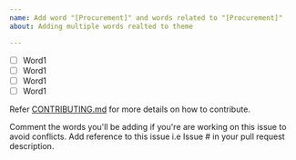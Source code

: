 ```yaml
---
name: Add word "[Procurement]" and words related to "[Procurement]"
about: Adding multiple words realted to theme

---
```


- [ ] Word1
- [ ] Word1
- [ ] Word1
- [ ] Word1

Refer [CONTRIBUTING.md](https://github.com/Showndarya/Hacktoberfest/blob/master/CONTRIBUTING.md)  for more details on how to contribute.

Comment the words you'll be adding if you're are working on this issue to avoid conflicts.
Add reference to this issue i.e Issue # in your pull request description.
